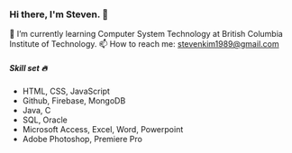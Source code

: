 ### Hi there, I'm Steven. 👋

🌱 I’m currently learning Computer System Technology at British Columbia Institute of Technology.
📫 How to reach me: stevenkim1989@gmail.com
<!--
**developerstevenkim/developerstevenkim** is a ✨ _special_ ✨ repository because its `README.md` (this file) appears on your GitHub profile.

Here are some ideas to get you started:

- 🔭 I’m currently working on ...
- 🌱 I’m currently learning ...
- 👯 I’m looking to collaborate on ...
- 🤔 I’m looking for help with ...
- 💬 Ask me about ...
- 📫 How to reach me: ...
- 😄 Pronouns: ...
- ⚡ Fun fact: ...
-->



##### Skill set 🔥

* HTML, CSS, JavaScript
* Github, Firebase, MongoDB
* Java, C
* SQL, Oracle
* Microsoft Access, Excel, Word, Powerpoint
* Adobe Photoshop, Premiere Pro